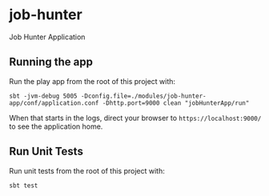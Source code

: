# job-hunter
Job Hunter Application

## Running the app

Run the play app from the root of this project with:

```
sbt -jvm-debug 5005 -Dconfig.file=./modules/job-hunter-app/conf/application.conf -Dhttp.port=9000 clean "jobHunterApp/run"
```

When that starts in the logs, direct your browser to `https://localhost:9000/` to see the application home.

## Run Unit Tests

Run unit tests from the root of this project with:

```
sbt test
```